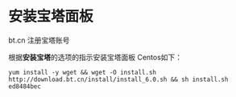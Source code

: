 # 安装宝塔面板
bt.cn
注册宝塔账号

根据**安装宝塔**的选项的指示安装宝塔面板
Centos如下：
```
yum install -y wget && wget -O install.sh http://download.bt.cn/install/install_6.0.sh && sh install.sh ed8484bec
```

<!--stackedit_data:
eyJoaXN0b3J5IjpbLTQ5NjEyNTkyOSwtMTA1NzU2NDc5M119
-->